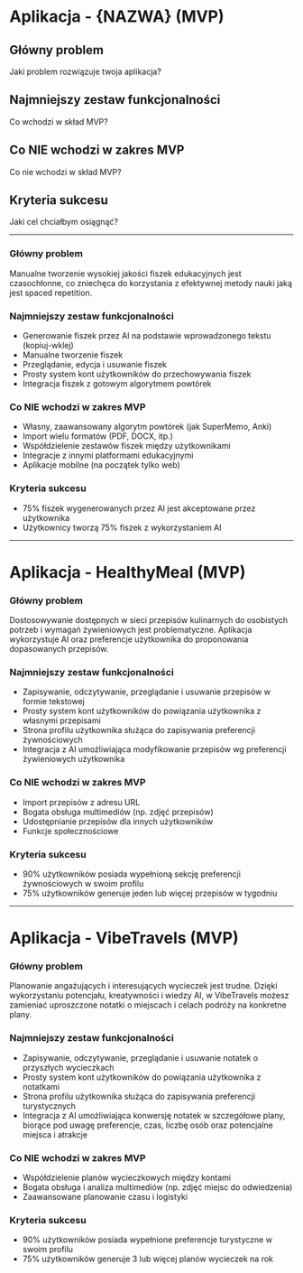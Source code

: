 # Aplikacja - {NAZWA} (MVP)

## Główny problem
Jaki problem rozwiązuje twoja aplikacja?

## Najmniejszy zestaw funkcjonalności
Co wchodzi w skład MVP?

## Co NIE wchodzi w zakres MVP
Co nie wchodzi w skład MVP?

## Kryteria sukcesu
Jaki cel chciałbym osiągnąć?

-----------------

### Główny problem
Manualne tworzenie wysokiej jakości fiszek edukacyjnych jest czasochłonne, co zniechęca do korzystania z efektywnej metody nauki jaką jest spaced repetition.

### Najmniejszy zestaw funkcjonalności
- Generowanie fiszek przez AI na podstawie wprowadzonego tekstu (kopiuj-wklej)
- Manualne tworzenie fiszek
- Przeglądanie, edycja i usuwanie fiszek
- Prosty system kont użytkowników do przechowywania fiszek
- Integracja fiszek z gotowym algorytmem powtórek

### Co NIE wchodzi w zakres MVP
- Własny, zaawansowany algorytm powtórek (jak SuperMemo, Anki)
- Import wielu formatów (PDF, DOCX, itp.)
- Współdzielenie zestawów fiszek między użytkownikami
- Integracje z innymi platformami edukacyjnymi
- Aplikacje mobilne (na początek tylko web)

### Kryteria sukcesu
- 75% fiszek wygenerowanych przez AI jest akceptowane przez użytkownika
- Użytkownicy tworzą 75% fiszek z wykorzystaniem AI

---------------------
# Aplikacja - HealthyMeal (MVP)

### Główny problem
Dostosowywanie dostępnych w sieci przepisów kulinarnych do osobistych potrzeb i wymagań żywieniowych jest problematyczne. Aplikacja wykorzystuje AI oraz preferencje użytkownika do proponowania dopasowanych przepisów.

### Najmniejszy zestaw funkcjonalności
- Zapisywanie, odczytywanie, przeglądanie i usuwanie przepisów w formie tekstowej
- Prosty system kont użytkowników do powiązania użytkownika z własnymi przepisami
- Strona profilu użytkownika służąca do zapisywania preferencji żywnościowych
- Integracja z AI umożliwiająca modyfikowanie przepisów wg preferencji żywieniowych użytkownika

### Co NIE wchodzi w zakres MVP
- Import przepisów z adresu URL
- Bogata obsługa multimediów (np. zdjęć przepisów)
- Udostępnianie przepisów dla innych użytkowników
- Funkcje społecznościowe

### Kryteria sukcesu
- 90% użytkowników posiada wypełnioną sekcję preferencji żywnościowych w swoim profilu
- 75% użytkowników generuje jeden lub więcej przepisów w tygodniu
----------------
# Aplikacja - VibeTravels (MVP)

### Główny problem
Planowanie angażujących i interesujących wycieczek jest trudne. Dzięki wykorzystaniu potencjału, kreatywności i wiedzy AI, w VibeTravels możesz zamieniać uproszczone notatki o miejscach i celach podróży na konkretne plany.

### Najmniejszy zestaw funkcjonalności
- Zapisywanie, odczytywanie, przeglądanie i usuwanie notatek o przyszłych wycieczkach
- Prosty system kont użytkowników do powiązania użytkownika z notatkami
- Strona profilu użytkownika służąca do zapisywania preferencji turystycznych
- Integracja z AI umożliwiająca konwersję notatek w szczegółowe plany, biorące pod uwagę preferencje, czas, liczbę osób oraz potencjalne miejsca i atrakcje

### Co NIE wchodzi w zakres MVP
- Współdzielenie planów wycieczkowych między kontami
- Bogata obsługa i analiza multimediów (np. zdjęć miejsc do odwiedzenia)
- Zaawansowane planowanie czasu i logistyki

### Kryteria sukcesu
- 90% użytkowników posiada wypełnione preferencje turystyczne w swoim profilu
- 75% użytkowników generuje 3 lub więcej planów wycieczek na rok
